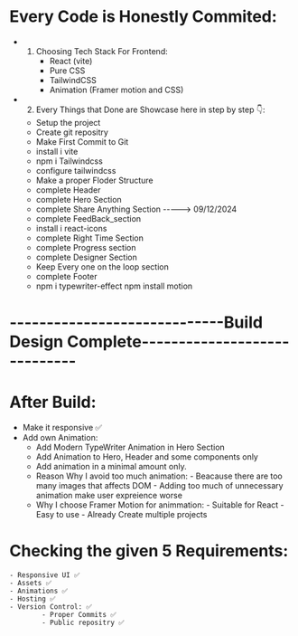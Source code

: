 # Every Code is Honestly Commited:
- 1. Choosing Tech Stack For Frontend:
        - React (vite)
        - Pure CSS
        - TailwindCSS
        - Animation (Framer motion and CSS)

- 2. Every Things that Done are Showcase here in step by step 👇: 
    - Setup the project
    - Create git repositry
    - Make First Commit to Git
    - install i vite
    - npm i Tailwindcss
    - configure tailwindcss
    - Make a proper Floder Structure
    - complete Header
    - complete Hero Section   
    - complete Share Anything Section   -----> 09/12/2024
    - complete FeedBack_section 
    - install i react-icons
    - complete Right Time Section
    - complete Progress section
    - complete Designer Section
    - Keep Every one on the loop section
    - complete Footer
    - npm i typewriter-effect
    npm install motion
# -----------------------------Build Design Complete-----------------------------

# After Build:
   - Make it responsive ✅
   - Add own Animation:
        - Add Modern TypeWriter Animation in Hero Section 
        - Add Animation to Hero, Header and some components only
        - Add animation in a minimal amount only.
        - Reason Why I avoid too much animation:
                - Beacause there are too many images that affects DOM
                - Adding too much of unnecessary animation make user expreience worse
        - Why I choose Framer Motion for animmation:
                - Suitable for React
                - Easy to use
                - Already Create multiple projects

#  Checking the given 5  Requirements:  
    - Responsive UI ✅ 
    - Assets ✅ 
    - Animations ✅
    - Hosting ✅
    - Version Control: ✅ 
            - Proper Commits ✅ 
            - Public repositry ✅ 